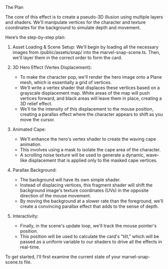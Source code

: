   The Plan


  The core of this effect is to create a pseudo-3D illusion using multiple layers and shaders. We'll manipulate vertices for the character and
  texture coordinates for the background to simulate depth and movement.

  Here’s the step-by-step plan:


   1. Asset Loading & Scene Setup: We'll begin by loading all the necessary images from /public/assets/snap/ into the marvel-snap-scene.ts. Then,
      we'll layer them in the correct order to form the card.


   2. 3D Hero Effect (Vertex Displacement):
       * To make the character pop, we'll render the hero image onto a Plane mesh, which is essentially a grid of vertices.
       * We'll write a vertex shader that displaces these vertices based on a grayscale displacement map. White areas of the map will push vertices
         forward, and black areas will leave them in place, creating a 3D relief effect.
       * We'll tie the intensity of this displacement to the mouse position, creating a parallax effect where the character appears to shift as you
         move the cursor.


   3. Animated Cape:
       * We'll enhance the hero's vertex shader to create the waving cape animation.
       * This involves using a mask to isolate the cape area of the character.
       * A scrolling noise texture will be used to generate a dynamic, wave-like displacement that is applied only to the masked cape vertices.


   4. Parallax Background:
       * The background will have its own simple shader.
       * Instead of displacing vertices, this fragment shader will shift the background image's texture coordinates (UVs) in the opposite direction
         of the mouse movement.
       * By moving the background at a slower rate than the foreground, we'll create a convincing parallax effect that adds to the sense of depth.


   5. Interactivity:
       * Finally, in the scene's update loop, we'll track the mouse pointer's position.
       * This position will be used to calculate the card's "tilt," which will be passed as a uniform variable to our shaders to drive all the
         effects in real-time.


  To get started, I'll first examine the current state of your marvel-snap-scene.ts file.
